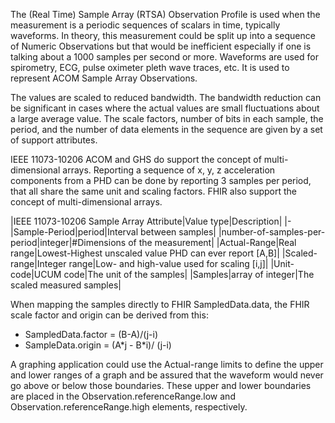 The (Real Time) Sample Array (RTSA) Observation Profile is used when the measurement is a periodic sequences of scalars in time, typically waveforms. In theory, this measurement could be split up into a sequence of Numeric Observations but that would be inefficient especially if one is talking about a 1000 samples per second or more. Waveforms are used for spirometry, ECG, pulse oximeter pleth wave traces, etc. It is used to represent ACOM Sample Array Observations.

<style>table, th, td {
border: 1px solid black;
border-collapse:collapse;
padding: 6px;}</style>

The values are scaled to reduced bandwidth. The bandwidth reduction can be significant in cases where the actual values are small fluctuations about a large average value. The scale factors, number of bits in each sample, the period, and the number of data elements in the sequence are given by a set of support attributes.

IEEE 11073-10206 ACOM and GHS do support the concept of multi-dimensional arrays. Reporting a sequence of x, y, z acceleration components from a PHD can be done by reporting 3 samples per period, that all share the same unit and scaling factors. FHIR also support the concept of multi-dimensional arrays. 

|IEEE 11073-10206 Sample Array Attribute|Value type|Description|
|-
|Sample-Period|period|Interval between samples|
|number-of-samples-per-period|integer|#Dimensions of the measurement|
|Actual-Range|Real range|Lowest-Highest unscaled value PHD can ever report \[A,B\]|
|Scaled-range|Integer range|Low- and high-value used for scaling \[i,j\]|
|Unit-code|UCUM code|The unit of the samples|
|Samples|array of integer|The scaled measured samples|

When mapping the samples directly to FHIR SampledData.data, the FHIR scale factor and origin can be derived from this:
 - SampledData.factor = (B-A)/(j-i)
 - SampleData.origin = (A\*j - B\*i)/ (j-i)

A graphing application could use the Actual-range limits to define the upper and lower ranges of a graph and be assured that the waveform would never go above or below those boundaries. These upper and lower boundaries are placed in the Observation.referenceRange.low and Observation.referenceRange.high elements, respectively. 